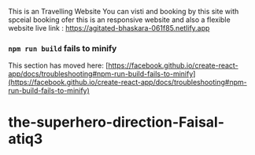 This is an Travelling Website 
You can visti and booking by this site with spceial booking ofer
this is an responsive website and also a flexible website
 live link : https://agitated-bhaskara-061f85.netlify.app

### `npm run build` fails to minify

This section has moved here: [https://facebook.github.io/create-react-app/docs/troubleshooting#npm-run-build-fails-to-minify](https://facebook.github.io/create-react-app/docs/troubleshooting#npm-run-build-fails-to-minify)
# the-superhero-direction-Faisal-atiq3
